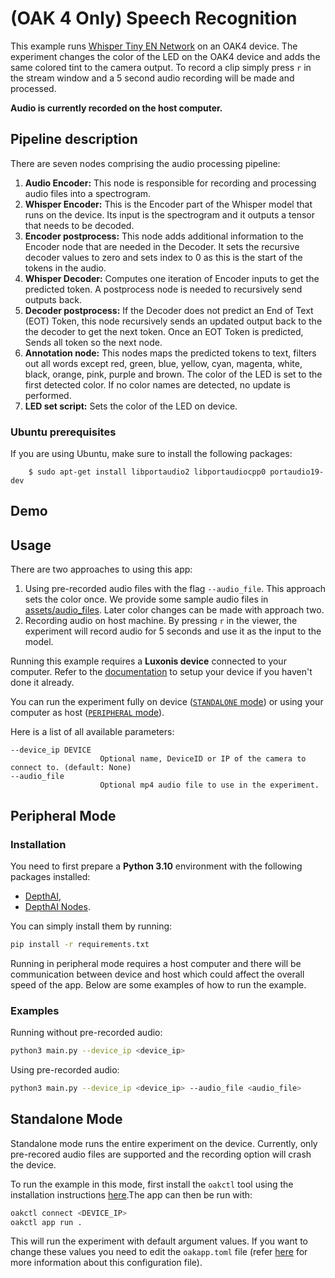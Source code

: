 # (OAK 4 Only) Speech Recognition

This example runs [Whisper Tiny EN Network](https://zoo-rvc4.luxonis.com/luxonis/whisper-tiny-en/0aaf1b77-761b-44d6-893c-c473ca463186) on an OAK4 device. The experiment changes the color of the LED on the OAK4 device and adds the same colored tint to the camera output. To record a clip simply press `r` in the stream window and a 5 second audio recording will be made and processed.

**Audio is currently recorded on the host computer.**

## Pipeline description

There are seven nodes comprising the audio processing pipeline:

1. **Audio Encoder:** This node is responsible for recording and processing audio files into a spectrogram.
1. **Whisper Encoder:** This is the Encoder part of the Whisper model that runs on the device. Its input is the spectrogram and it outputs a tensor that needs to be decoded.
1. **Encoder postprocess:** This node adds additional information to the Encoder node that are needed in the Decoder. It sets the recursive decoder values to zero and sets index to 0 as this is the start of the tokens in the audio.
1. **Whisper Decoder:** Computes one iteration of Encoder inputs to get the predicted token. A postprocess node is needed to recursively send outputs back.
1. **Decoder postprocess:** If the Decoder does not predict an End of Text (EOT) Token, this node recursively sends an updated output back to the the decoder to get the next token. Once an EOT Token is predicted, Sends all token so the next node.
1. **Annotation node:** This nodes maps the predicted tokens to text, filters out all words except red, green, blue, yellow, cyan, magenta, white, black, orange, pink, purple and brown. The color of the LED is set to the first detected color. If no color names are detected, no update is performed.
1. **LED set script:** Sets the color of the LED on device.

### Ubuntu prerequisites

If you are using Ubuntu, make sure to install the following packages:

```
    $ sudo apt-get install libportaudio2 libportaudiocpp0 portaudio19-dev
```

## Demo

## Usage

There are two approaches to using this app:

1. Using pre-recorded audio files with the flag `--audio_file`. This approach sets the color once. We provide some sample audio files in [assets/audio_files](assets/audio_files/). Later color changes can be made with approach two.
1. Recording audio on host machine. By pressing `r` in the viewer, the experiment will record audio for 5 seconds and use it as the input to the model.

Running this example requires a **Luxonis device** connected to your computer. Refer to the [documentation](https://stg.docs.luxonis.com/software/) to setup your device if you haven't done it already.


You can run the experiment fully on device ([`STANDALONE` mode](#standalone-mode-rvc4-only)) or using your computer as host ([`PERIPHERAL` mode](#peripheral-mode)).

Here is a list of all available parameters:

```
--device_ip DEVICE
                    Optional name, DeviceID or IP of the camera to connect to. (default: None)
--audio_file
                    Optional mp4 audio file to use in the experiment.
```

## Peripheral Mode

### Installation

You need to first prepare a **Python 3.10** environment with the following packages installed:

- [DepthAI](https://pypi.org/project/depthai/),
- [DepthAI Nodes](https://pypi.org/project/depthai-nodes/).

You can simply install them by running:

```bash
pip install -r requirements.txt
```

Running in peripheral mode requires a host computer and there will be communication between device and host which could affect the overall speed of the app. Below are some examples of how to run the example.

### Examples

Running without pre-recorded audio:

```bash
python3 main.py --device_ip <device_ip>
```

Using pre-recorded audio:

```bash
python3 main.py --device_ip <device_ip> --audio_file <audio_file>
```

## Standalone Mode

Standalone mode runs the entire experiment on the device. Currently, only pre-recored audio files are supported and the recording option will crash the device.

To run the example in this mode, first install the `oakctl` tool using the installation instructions [here](https://stg.docs.luxonis.com/software/oak-apps/oakctl).The app can then be run with:

```bash
oakctl connect <DEVICE_IP>
oakctl app run .
```

This will run the experiment with default argument values. If you want to change these values you need to edit the `oakapp.toml` file (refer [here](https://stg.docs.luxonis.com/software-v3/oak-apps/configuration/) for more information about this configuration file).
